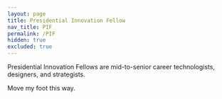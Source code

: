 ```yaml
---
layout: page
title: Presidential Innovation Fellow
nav_title: PIF
permalink: /PIF
hidden: true
excluded: true
---
```


Presidential Innovation Fellows are mid-to-senior career technologists, designers, and strategists.

Move my foot this way.